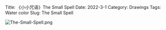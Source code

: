 Title: 《小小咒语》The Small Spell
Date: 2022-3-1
Category: Drawings
Tags: Water color
Slug: The Small Spell

<div style="display: flex; gap: 20px;">
  <img src="../images/The-Small-Spell.png" alt="The-Small-Spell.png" style="max-height: 400px;">
</div>